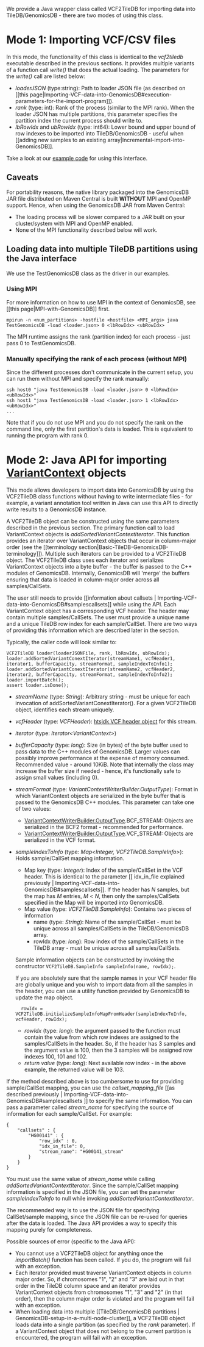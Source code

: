 We provide a Java wrapper class called VCF2TileDB for importing data into TileDB/GenomicsDB - there are two modes of using this class.

# Mode 1: Importing VCF/CSV files
In this mode, the functionality of this class is identical to the _vcf2tiledb_ executable described in the previous sections. It provides multiple variants of a function call _write()_ that does the actual loading. The parameters for the _write()_ call are listed below:

* _loaderJSON_ (type:string): Path to loader JSON file (as described on [[this page|Importing-VCF-data-into-GenomicsDB#execution-parameters-for-the-import-program]]).
* _rank_ (type: int): Rank of the process (similar to the MPI rank). When the loader JSON has multiple partitions, this parameter specifies the partition index the current process should write to.
* _lbRowIdx_ and _ubRowIdx_ (type: int64): Lower bound and upper bound of row indexes to be imported into TileDB/GenomicsDB - useful when [[adding new samples to an existing array|Incremental-import-into-GenomicsDB]].

Take a look at our [example code](https://github.com/Intel-HLS/GenomicsDB/tree/master/example/java/test_genomicsdb_jar) for using this interface.

## Caveats
For portability reasons, the native library packaged into the GenomicsDB JAR file distributed on Maven Central is built **WITHOUT** MPI and OpenMP support. Hence, when using the GenomicsDB JAR from Maven Central:
* The loading process will be slower compared to a JAR built on your cluster/system with MPI and OpenMP enabled.
* None of the MPI functionality described below will work.

## Loading data into multiple TileDB partitions using the Java interface
We use the TestGenomicsDB class as the driver in our examples.
### Using MPI
For more information on how to use MPI in the context of GenomicsDB, see [[this page|MPI-with-GenomicsDB]] first.

    mpirun -n <num_partitions> -hostfile <hostfile> <MPI_args> java TestGenomicsDB -load <loader.json> 0 <lbRowIdx> <ubRowIdx>

The MPI runtime assigns the rank (partition index) for each process - just pass 0 to TestGenomicsDB.

### Manually specifying the rank of each process (without MPI)
Since the different processes don't communicate in the current setup, you can run them without MPI and specify the rank manually:

    ssh host0 "java TestGenomicsDB -load <loader.json> 0 <lbRowIdx> <ubRowIdx>"
    ssh host1 "java TestGenomicsDB -load <loader.json> 1 <lbRowIdx> <ubRowIdx>"
    ...

Note that if you do not use MPI and you do not specify the rank on the command line, only the first partition's data is loaded. This is equivalent to running the program with rank 0.

# Mode 2: Java API for importing [VariantContext](https://samtools.github.io/htsjdk/javadoc/htsjdk/htsjdk/variant/variantcontext/VariantContext.html) objects
This mode allows developers to import data into GenomicsDB by using the VCF2TileDB class functions without having to write intermediate files - for example, a variant annotation tool written in Java can use this API to directly write results to a GenomicsDB instance.

A VCF2TileDB object can be constructed using the same parameters described in the previous section. The primary function call to load VariantContext objects is _addSortedVariantContextIterator_. This function provides an iterator over VariantContext objects that occur in column-major order (see the [[terminology section|Basic-TileDB-GenomicsDB-terminology]]). Multiple such iterators can be provided to a VCF2TileDB object. The VCF2TileDB class uses each iterator and serializes VariantContext objects into a byte buffer - the buffer is passed to the C++ modules of GenomicsDB. Internally, GenomicsDB will 'merge' the buffers ensuring that data is loaded in column-major order across all samples/CallSets.

The user still needs to provide [[information about callsets | Importing-VCF-data-into-GenomicsDB#samplescallsets]] while using the API. Each VariantContext object has a corresponding VCF header. The header may contain multiple samples/CallSets. The user must provide a unique name and a unique TileDB row index for each sample/CallSet. There are two ways of providing this information which are described later in the section.

Typically, the caller code will look similar to:

    VCF2TileDB loader(loaderJSONFile, rank, lbRowIdx, ubRowIdx);
    loader.addSortedVariantConextIterator(streamName1, vcfHeader1, iterator1, bufferCapacity, streamFormat, sampleIndexToInfo1);
    loader.addSortedVariantConextIterator(streamName2, vcfHeader2, iterator2, bufferCapacity, streamFormat, sampleIndexToInfo2);
    loader.importBatch();
    assert loader.isDone();

* _streamName_ (type: _String_): Arbitrary string - must be unique for each invocation of addSortedVariantConextIterator(). For a given VCF2TileDB object, identifies each stream uniquely.
* _vcfHeader_ (type: _VCFHeader_): [htsjdk VCF header object](https://samtools.github.io/htsjdk/javadoc/htsjdk/htsjdk/variant/vcf/VCFHeader.html) for this stream.
* _iterator_ (type: _Iterator\<VariantContext\>_)
* _bufferCapacity_ (type: _long_): Size (in bytes) of the byte buffer used to pass data to the C++ modules of GenomicsDB. Larger values can possibly improve performance at the expense of memory consumed. Recommended value - around 10KiB. Note that internally the class may increase the buffer size if needed - hence, it's functionally safe to assign small values (including 0).
* _streamFormat_ (type: _VariantContextWriterBuilder.OutputType_): Format in which VariantContext objects are serialized in the byte buffer that is passed to the GenomicsDB C++ modules. This parameter can take one of two values:
  * [VariantContextWriterBuilder.OutputType](https://samtools.github.io/htsjdk/javadoc/htsjdk/htsjdk/variant/variantcontext/writer/VariantContextWriterBuilder.OutputType.html).BCF_STREAM: Objects are serialized in the BCF2 format - recommended for performance.
  * [VariantContextWriterBuilder.OutputType](https://samtools.github.io/htsjdk/javadoc/htsjdk/htsjdk/variant/variantcontext/writer/VariantContextWriterBuilder.OutputType.html).VCF_STREAM: Objects are serialized in the VCF format.
* _sampleIndexToInfo_ (type: _Map\<Integer, VCF2TileDB.SampleInfo\>_):   Holds sample/CallSet mapping information.
  * Map key (type: _Integer_): Index of the sample/CallSet in the VCF header. This is identical to the parameter [[ idx_in_file explained previously | Importing-VCF-data-into-GenomicsDB#samplescallsets]]. If the header has _N_ samples, but the map has _M_ entries, _M_ \< _N_, then only the samples/CallSets specified in the Map will be imported into GenomicsDB.
  * Map value (type: _VCF2TileDB.SampleInfo_): Contains two pieces of information
    * name (type: _String_): Name of the sample/CallSet - must be unique across all samples/CallSets in the TileDB/GenomicsDB array.
    * rowIdx (type: _long_): Row index of the sample/CallSets in the TileDB array - must be unique across all samples/CallSets.

  Sample information objects can be constructed by invoking the constructor `VCF2TileDB.SampleInfo sampleInfo(name, rowIdx);`.

  If you are absolutely sure that the sample names in your VCF header file are globally unique and you wish to import data from all the samples in the header, you can use a utility function provided by GenomicsDB to update the map object.

        rowIdx = VCF2TileDB.initializeSampleInfoMapFromHeader(sampleIndexToInfo, vcfHeader, rowIdx);

    * _rowIdx_ (type: _long_): the argument passed to the function must contain the value from which row indexes are assigned to the samples/CallSets in the header. So, if the header has 3 samples and the argument value is 100, then the 3 samples will be assigned row indexes 100, 101 and 102.
    * _return value_ (type: _long_): Next available row index - in the above example, the returned value will be 103.

If the method described above is too cumbersome to use for providing sample/CallSet mapping, you can use the _callset_mapping_file_ [[as described previously | Importing-VCF-data-into-GenomicsDB#samplescallsets ]] to specify the same information. You can pass a parameter called _stream_name_ for specifying the source of information for each sample/CallSet. For example:

    {
        "callsets" : { 
            "HG00141" : {
                "row_idx" : 0,
                "idx_in_file": 0,
                "stream_name": "HG00141_stream"
            }
        }
    }

You must use the same value of _stream_name_ while calling _addSortedVariantContextIterator_. Since the sample/CallSet mapping information is specified in the JSON file, you can set the parameter _sampleIndexToInfo_ to null while invoking _addSortedVariantContextIterator_.

The recommended way is to use the JSON file for specifying CallSet/sample mapping, since the JSON file can be re-used for queries after the data is loaded. The Java API provides a way to specify this mapping purely for completeness.

Possible sources of error (specific to the Java API):
* You cannot use a VCF2TileDB object for anything once the _importBatch()_ function has been called. If you do,  the program will fail with an exception.
* Each iterator provided must traverse VariantContext objects in column major order. So, if chromosomes "1", "2" and "3" are laid out in that order in the TileDB column space and an iterator provides VariantContext objects from chromosomes "1", "3" and "2" (in that order), then the column major order is violated and the program will fail with an exception.
* When loading data into multiple [[TileDB/GenomicsDB partitions | GenomicsDB-setup-in-a-multi-node-cluster]], a VCF2TileDB object loads data into a single partition (as specified by the _rank_ parameter). If a VariantContext object that does not belong to the current partition is encountered, the program will fail with an exception.